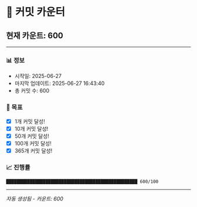 # 🔢 커밋 카운터

## 현재 카운트: 600

---

### 📊 정보
- 시작일: 2025-06-27
- 마지막 업데이트: 2025-06-27 16:43:40
- 총 커밋 수: 600

### 🎯 목표
- [x] 1개 커밋 달성!
- [x] 10개 커밋 달성!
- [x] 50개 커밋 달성!
- [x] 100개 커밋 달성!
- [x] 365개 커밋 달성!

### 📈 진행률
```
██████████████████████████████████████████████████ 600/100
```

---
*자동 생성됨 - 카운트: 600*
